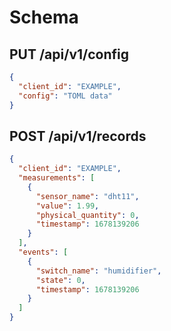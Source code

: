 # Schema
## PUT /api/v1/config
```json
{
  "client_id": "EXAMPLE",
  "config": "TOML data"
}
```

## POST /api/v1/records
```json
{
  "client_id": "EXAMPLE",
  "measurements": [
    {
      "sensor_name": "dht11",
      "value": 1.99,
      "physical_quantity": 0,
      "timestamp": 1678139206
    }
  ],
  "events": [
    {
      "switch_name": "humidifier", 
      "state": 0,
      "timestamp": 1678139206
    }
  ]
}
```

